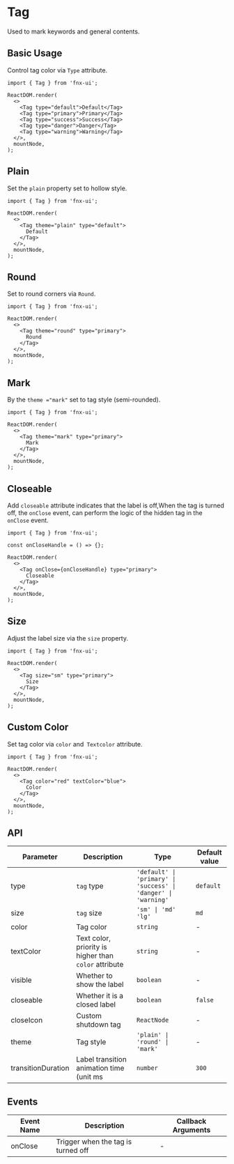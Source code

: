 # Tag

Used to mark keywords and general contents.

## Basic Usage

Control tag color via `Type` attribute.

```tsx
import { Tag } from 'fnx-ui';

ReactDOM.render(
  <>
    <Tag type="default">Default</Tag>
    <Tag type="primary">Primary</Tag>
    <Tag type="success">Success</Tag>
    <Tag type="danger">Danger</Tag>
    <Tag type="warning">Warning</Tag>
  </>,
  mountNode,
);
```

## Plain

Set the `plain` property set to hollow style.

```tsx
import { Tag } from 'fnx-ui';

ReactDOM.render(
  <>
    <Tag theme="plain" type="default">
      Default
    </Tag>
  </>,
  mountNode,
);
```

## Round

Set to round corners via `Round`.

```tsx
import { Tag } from 'fnx-ui';

ReactDOM.render(
  <>
    <Tag theme="round" type="primary">
      Round
    </Tag>
  </>,
  mountNode,
);
```

## Mark

By the `theme ="mark"` set to tag style (semi-rounded).

```tsx
import { Tag } from 'fnx-ui';

ReactDOM.render(
  <>
    <Tag theme="mark" type="primary">
      Mark
    </Tag>
  </>,
  mountNode,
);
```

## Closeable

Add `closeable` attribute indicates that the label is off,When the tag is turned off, the `onClose` event, can perform the logic of the hidden tag in the` onClose` event.

```tsx
import { Tag } from 'fnx-ui';

const onCloseHandle = () => {};

ReactDOM.render(
  <>
    <Tag onClose={onCloseHandle} type="primary">
      Closeable
    </Tag>
  </>,
  mountNode,
);
```

## Size

Adjust the label size via the `size` property.

```tsx
import { Tag } from 'fnx-ui';

ReactDOM.render(
  <>
    <Tag size="sm" type="primary">
      Size
    </Tag>
  </>,
  mountNode,
);
```

## Custom Color

Set tag color via `color` and` Textcolor` attribute.

```tsx
import { Tag } from 'fnx-ui';

ReactDOM.render(
  <>
    <Tag color="red" textColor="blue">
      Color
    </Tag>
  </>,
  mountNode,
);
```

## API

| Parameter          | Description                                           | Type                                                           | Default value |
| ------------------ | ----------------------------------------------------- | -------------------------------------------------------------- | ------------- |
| type               | `tag` type                                            | `'default' \| 'primary' \| 'success' \| 'danger' \| 'warning'` | `default`     |
| size               | `tag` size                                            | `'sm' \| 'md' 'lg'`                                            | `md`          |
| color              | Tag color                                             | `string`                                                       | -             |
| textColor          | Text color, priority is higher than `color` attribute | `string`                                                       | -             |
| visible            | Whether to show the label                             | `boolean`                                                      | -             |
| closeable          | Whether it is a closed label                          | `boolean`                                                      | `false`       |
| closeIcon          | Custom shutdown tag                                   | `ReactNode`                                                    | -             |
| theme              | Tag style                                             | `'plain' \| 'round' \| 'mark'`                                 | -             |
| transitionDuration | Label transition animation time (unit ms              | `number`                                                       | `300`         |

## Events

| Event Name | Description                        | Callback Arguments |
| ---------- | ---------------------------------- | ------------------ |
| onClose    | Trigger when the tag is turned off | -                  |
